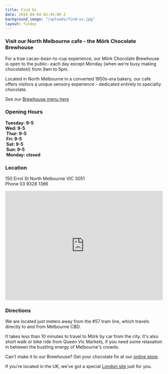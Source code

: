 ```yaml
---
title: Find Us
date: 2016-04-04 03:45:00 Z
background_image: "/uploads/find-us.jpg"
layout: findus
---
```


### Visit our North Melbourne cafe - the Mörk Chocolate Brewhouse
For a true cacao-bean-to-cup experience, our Mörk Chocolate Brewhouse is open to the public- each day except Monday (when we’re busy making chocolates!) from 9am to 5pm.

Located in North Melbourne in a converted 1950s-era bakery, our cafe offers visitors a unique sensory experience - dedicated entirely to specialty chocolate.

See our <a href="/uploads/Mork_Menu_V3.pdf" target="_blank">Brewhouse menu here</a>

### Opening Hours
**Tuesday: 9-5 **  
**Wed: 9-5**  
** Thur: 9-5**  
** Fri: 9-5**  
** Sat: 9-5**  
** Sun: 9-5**  
** Monday: closed**

### Location
150 Errol St North Melbourne VIC 3051  
Phone 03 9328 1386

<iframe width="100%" height="350" frameborder="0" style="border:0" src="https://www.google.com/maps/embed/v1/place?q=150%20Errol%20Street%2C%20North%20Melbourne%2C%20VIC%2C%203051%2C%20Australia&key=AIzaSyBZ3y-MZsHQ_S8ceO1dEsz8TnmMcm4H-PM"></iframe>

### Directions
We are located just meters away from the #57 tram line, which travels directly to and from Melbourne CBD.

It takes less than 10 minutes to travel to Mörk by car from the city. It's also short walk or bike ride from Queen Vic Markets, if you need some relaxation in between the bustling energy of Melbourne's crowds.

Can't make it to our Brewhouse? Get your chocolate fix at our [online store](http://store.morkchocolate.com.au).

If you’re located in the UK, we’ve got a special [London site](http://morkchocolate.co.uk) just for you.
